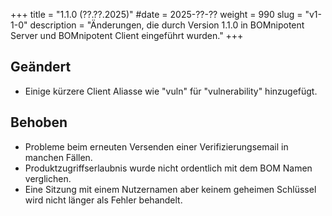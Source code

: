 +++
title = "1.1.0 (??.??.2025)"
#date = 2025-??-??
weight = 990
slug = "v1-1-0"
description = "Änderungen, die durch Version 1.1.0 in BOMnipotent Server und BOMnipotent Client eingeführt wurden."
+++

## Geändert
- Einige kürzere Client Aliasse wie "vuln" für "vulnerability" hinzugefügt.

## Behoben
- Probleme beim erneuten Versenden einer Verifizierungsemail in manchen Fällen.
- Produktzugriffserlaubnis wurde nicht ordentlich mit dem BOM Namen verglichen.
- Eine Sitzung mit einem Nutzernamen aber keinem geheimen Schlüssel wird nicht länger als Fehler behandelt.
